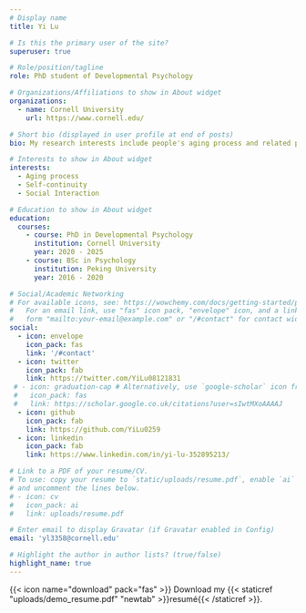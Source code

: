 ```yaml
---
# Display name
title: Yi Lu

# Is this the primary user of the site?
superuser: true

# Role/position/tagline
role: PhD student of Developmental Psychology

# Organizations/Affiliations to show in About widget
organizations:
  - name: Cornell University
    url: https://www.cornell.edu/

# Short bio (displayed in user profile at end of posts)
bio: My research interests include people's aging process and related psychological changes. Currently I focus on modeling self-continuity, the connectedness between our current self and a distant self.

# Interests to show in About widget
interests:
  - Aging process
  - Self-continuity
  - Social Interaction

# Education to show in About widget
education:
  courses:
    - course: PhD in Developmental Psychology
      institution: Cornell University
      year: 2020 - 2025
    - course: BSc in Psychology
      institution: Peking University
      year: 2016 - 2020

# Social/Academic Networking
# For available icons, see: https://wowchemy.com/docs/getting-started/page-builder/#icons
#   For an email link, use "fas" icon pack, "envelope" icon, and a link in the
#   form "mailto:your-email@example.com" or "/#contact" for contact widget.
social:
  - icon: envelope
    icon_pack: fas
    link: '/#contact'
  - icon: twitter
    icon_pack: fab
    link: https://twitter.com/YiLu08121831
 # - icon: graduation-cap # Alternatively, use `google-scholar` icon from `ai` icon pack
 #   icon_pack: fas
 #   link: https://scholar.google.co.uk/citations?user=sIwtMXoAAAAJ
  - icon: github
    icon_pack: fab
    link: https://github.com/YiLu0259
  - icon: linkedin
    icon_pack: fab
    link: https://www.linkedin.com/in/yi-lu-352895213/

# Link to a PDF of your resume/CV.
# To use: copy your resume to `static/uploads/resume.pdf`, enable `ai` icons in `params.toml`,
# and uncomment the lines below.
# - icon: cv
#   icon_pack: ai
#   link: uploads/resume.pdf

# Enter email to display Gravatar (if Gravatar enabled in Config)
email: 'yl3358@cornell.edu'

# Highlight the author in author lists? (true/false)
highlight_name: true
---
```




{{< icon name="download" pack="fas" >}} Download my {{< staticref "uploads/demo_resume.pdf" "newtab" >}}resumé{{< /staticref >}}.

